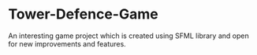 # Tower-Defence-Game
An interesting game project which is created using SFML library and open for new improvements and features.
